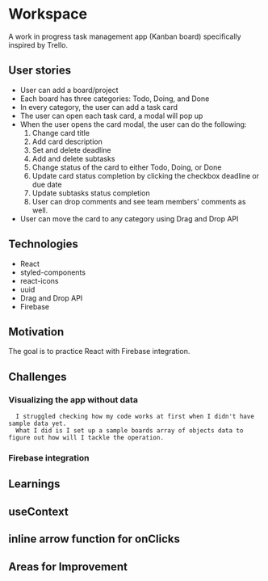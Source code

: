 # Workspace

A work in progress task management app (Kanban board) specifically inspired by Trello.

## User stories
- User can add a board/project
- Each board has three categories: Todo, Doing, and Done
- In every category, the user can add a task card
- The user can open each task card, a modal will pop up
- When the user opens the card modal, the user can do the following:
    1) Change card title
    2) Add card description
    3) Set and delete deadline
    4) Add and delete subtasks
    5) Change status of the card to either Todo, Doing, or Done
    6) Update card status completion by clicking the checkbox deadline or due date
    7) Update subtasks status completion
    8) User can drop comments and see team members' comments as well.
- User can move the card to any category using Drag and Drop API

## Technologies

- React
- styled-components
- react-icons
- uuid
- Drag and Drop API
- Firebase

## Motivation
The goal is to practice React with Firebase integration.

## Challenges
 
  ### Visualizing the app without data
      I struggled checking how my code works at first when I didn't have sample data yet.
      What I did is I set up a sample boards array of objects data to figure out how will I tackle the operation.

  ### Firebase integration

## Learnings
   ## useContext
   ## inline arrow function for onClicks
   
## Areas for Improvement
